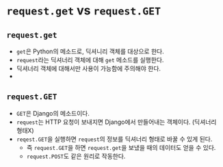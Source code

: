 # `request.get` vs `request.GET`
## `request.get`
- `get`은 Python의 메소드로, 딕셔니리 객체를 대상으로 한다.
- `request`라는 딕셔너리 객체에 대해 `get` 메소드를 실행한다.
- 딕셔너리 객체에 대해서만 사용이 가능함에 주의해야 한다.
- 
## `request.GET`
- `GET`은 Django의 메소드이다.
- `request`는 HTTP 요청이 보내지면 Django에서 만들어내는 객체이다. (딕셔너리 형태X)
- `reqest.GET`을 실행하면 `request`의 정보를 딕셔너리 형태로 바꿀 수 있게 된다.
  - 즉 `request.GET`을 하면 `request.get`을 보냈을 때의 데이터도 얻을 수 있다.
  - `request.POST`도 같은 원리로 작동한다.